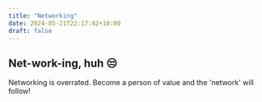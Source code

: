 ```yaml
---
title: "Networking"
date: 2024-05-21T22:17:42+10:00
draft: false
---
```


## Net-work-ing, huh 😒

Networking is overrated. Become a person of value and the 'network' will follow! 



